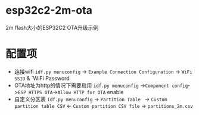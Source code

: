 # esp32c2-2m-ota

2m flash大小的ESP32C2 OTA升级示例

# 配置项

* 连接wifi `idf.py menuconfig` -> `Example Connection Configuration` -> `WiFi SSID` & `WiFi Password
* OTA地址为http的情况下需要启用 `idf.py menuconfig` ->`Component config`->`ESP HTTPS OTA`->`Allow HTTP for OTA` enable
* 自定义分区表  `idf.py menuconfig` -> `Partition Table ` -> `Custom partition table CSV` <- `Custom partition CSV file` -> `partitions_2m.csv`
